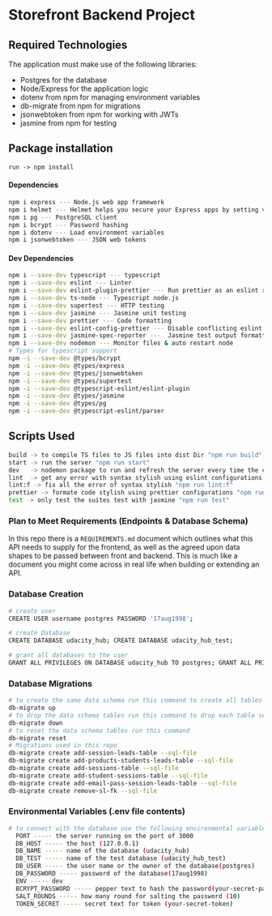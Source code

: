 # Storefront Backend Project



## Required Technologies
The application must make use of the following libraries:
- Postgres for the database
- Node/Express for the application logic
- dotenv from npm for managing environment variables
- db-migrate from npm for migrations
- jsonwebtoken from npm for working with JWTs
- jasmine from npm for testing

## Package installation
``
run -> npm install 
``
#### Dependencies
```sh
npm i express --- Node.js web app framework
npm i helmet --- Helmet helps you secure your Express apps by setting various HTTP headers
npm i pg --- PostgreSQL client
npm i bcrypt --- Password hashing
npm i dotenv --- Load environment variables
npm i jsonwebtoken --- JSON web tokens
```
#### Dev Dependencies
```sh
npm i --save-dev typescript --- typescript
npm i --save-dev eslint --- Linter
npm i --save-dev eslint-plugin-prettier --- Run prettier as an eslint rule
npm i --save-dev ts-node --- Typescript node.js
npm i --save-dev supertest --- HTTP testing
npm i --save-dev jasmine --- Jasmine unit testing
npm i --save-dev prettier --- Code formatting
npm i --save-dev eslint-config-prettier --- Disable conflicting eslint rules
npm i --save-dev jasmine-spec-reporter ---  Jasmine test output formatting
npm i --save-dev nodemon --- Monitor files & auto restart node
# Types for typescript support
npm -i --save-dev @types/bcrypt
npm -i --save-dev @types/express
npm -i --save-dev @types/jsonwebtoken
npm -i --save-dev @types/supertest
npm -i --save-dev @typescript-eslint/eslint-plugin
npm -i --save-dev @types/jasmine
npm -i --save-dev @types/pg
npm -i --save-dev @typescript-eslint/parser
```


## Scripts Used
```sh
build -> to compile TS files to JS files into dist Dir "npm run build"
start -> run the server "npm run start"
dev   -> nodemon package to run and refresh the server every time the code changed and saved "npm run dev"
lint  -> get any error with syntax stylish using eslint configurations "npm run lint"
lint:f -> fix all the error of syntax stylish "npm run lint:f"
prettier -> formate code stylish using prettier configurations "npm run prettier"
test -> only test the suites test with jasmine "npm run test"
```


###  Plan to Meet Requirements (Endpoints & Database Schema)

In this repo there is a `REQUIREMENTS.md` document which outlines what this API needs to supply for the frontend, as well as the agreed upon data shapes to be passed between front and backend. This is much like a document you might come across in real life when building or extending an API. 

###  Database Creation

```sh
# create user
CREATE USER username postgres PASSWORD '17aug1998';

# create Database
CREATE DATABASE udacity_hub; CREATE DATABASE udacity_hub_test;

# grant all databases to the user
GRANT ALL PRIVILEGES ON DATABASE udacity_hub TO postgres; GRANT ALL PRIVILEGES ON DATABASE udacity_hub_test TO postgres;
```

### Database Migrations
```sh
# to create the same data schema run this command to create all tables 
db-migrate up
# to drop the data schema tables run this command to drop each table separately
db-migrate down
# to reset the data schema tables run this command
db-migrate reset
# Migrations used in this repo
db-migrate create add-session-leads-table --sql-file
db-migrate create add-products-students-leads-table --sql-file
db-migrate create add-sessions-table --sql-file
db-migrate create add-student-sessions-table --sql-file
db-migrate create add-email-pass-session-leads-table --sql-file
db-migrate create remove-sl-fk --sql-file


```

### Environmental Variables (.env file contents)
```sh
# to connect with the database use the following environmental variables
  PORT ----- the server running on the port of 3000
  DB_HOST ----- the host (127.0.0.1)
  DB_NAME ----- name of the database (udacity_hub)
  DB_TEST ----- name of the test database (udacity_hub_test)
  DB_USER ----- the user name or the owner of the database(postgres)
  DB_PASSWORD ----- password of the database(17aug1998)
  ENV ----- dev
  BCRYPT_PASSWORD ----- pepper text to hash the password(your-secret-password)
  SALT_ROUNDS ----- how many round for salting the password (10)
  TOKEN_SECRET ----- secret text for token (your-secret-token)

```
  



